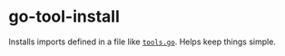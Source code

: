 # go-tool-install

Installs imports defined in a file like [`tools.go`][tools.go].  Helps keep things simple.

[tools.go]: https://github.com/golang/go/wiki/Modules#how-can-i-track-tool-dependencies-for-a-module
